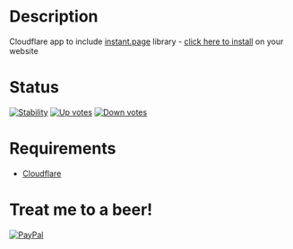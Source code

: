 Description
===========

Cloudflare app to include [instant.page](https://instant.page) library - [click here to install](https://www.cloudflare.com/apps/instant-page-app) on your website

Status
======

[![Stability](https://img.shields.io/badge/stability-stable-green.svg?style=flat)](https://github.com/riklewis/instant-page-app) [![Up votes](https://img.shields.io/badge/up%20votes-7-green.svg?style=flat&logo=cloudflare)](https://www.cloudflare.com/apps/instant-page-app) [![Down votes](https://img.shields.io/badge/down%20votes-0-red.svg?style=flat&logo=cloudflare)](https://www.cloudflare.com/apps/instant-page-app)

Requirements
============

* [Cloudflare](https://www.cloudflare.com)


Treat me to a beer!
===================

[![PayPal](https://img.shields.io/badge/PayPal-Donate-blue.svg)](https://www.paypal.me/riklewis)
